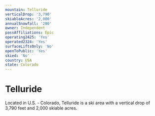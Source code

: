 ```yaml
---
mountain: Telluride
verticalDrop: '3,790'
skiableAcres: '2,000'
annualSnowfall: '280'
owner: Independent
passAffiliations: Epic
operating2425: 'Yes'
operated2324: 'Yes'
surfaceLiftsOnly: 'No'
openToPublic: 'Yes'
skied: 'No'
country: USA
state: Colorado
---
```


# Telluride

Located in U.S. - Colorado, Telluride is a ski area with a vertical drop of 3,790 feet and 2,000 skiable acres.
